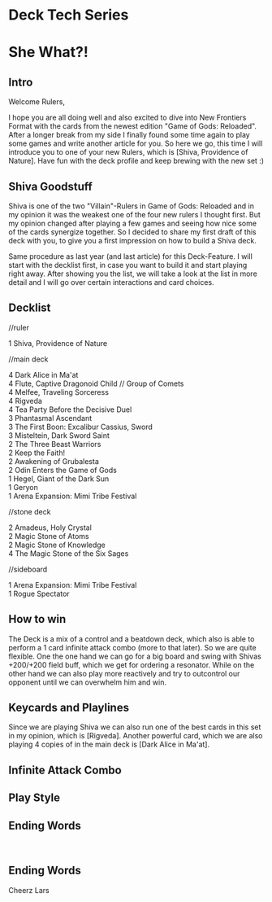 # **Deck Tech Series**

# She What?!

## Intro

Welcome Rulers,
 
I hope you are all doing well and also excited to dive into New Frontiers Format with 
the cards from the newest edition "Game of Gods: Reloaded". After a longer break from my side I finally 
found some time again to play some games and write another article for you. 
So here we go, this time I will introduce you to one of your new Rulers,
which is [Shiva, Providence of Nature]. 
Have fun with the deck profile and keep brewing with the new set :)

 	
## Shiva Goodstuff

Shiva is one of the two "Villain"-Rulers in Game of Gods: Reloaded and in my opinion it was the weakest 
one of the four new rulers I thought first. But my opinion changed after playing a few games and seeing 
how nice some of the cards synergize together. So I decided to share my first draft of this deck with 
you, to give you a first impression on how to build a Shiva deck.

Same procedure as last year (and last article) for this Deck-Feature. I will start with the decklist 
first, in case you want to build it and start playing right away. After showing you the list, we will 
take a look at the list in more detail and I will go over certain interactions and card choices.
	
## Decklist	
//ruler

1 Shiva, Providence of Nature


//main deck

4 Dark Alice in Ma'at <br />
4 Flute, Captive Dragonoid Child // Group of Comets <br />
4 Melfee, Traveling Sorceress <br />
4 Rigveda <br />
4 Tea Party Before the Decisive Duel <br />
3 Phantasmal Ascendant <br />
3 The First Boon: Excalibur Cassius, Sword <br />
3 Misteltein, Dark Sword Saint <br />
2 The Three Beast Warriors <br />
2 Keep the Faith! <br />
2 Awakening of Grubalesta <br />
2 Odin Enters the Game of Gods <br />
1 Hegel, Giant of the Dark Sun <br />
1 Geryon <br />
1 Arena Expansion: Mimi Tribe Festival <br />


//stone deck

2 Amadeus, Holy Crystal <br />
2 Magic Stone of Atoms <br />
2 Magic Stone of Knowledge <br />
4 The Magic Stone of the Six Sages <br />


//sideboard

1 Arena Expansion: Mimi Tribe Festival <br />
1 Rogue Spectator <br />


## How to win	
The Deck is a mix of a control and a beatdown deck, which also is able to perform a 1 card infinite 
attack combo (more to that later). So we are quite flexible. One the one hand we can go for a big board 
and swing with Shivas +200/+200 field buff, which we get for ordering a resonator. While on the other 
hand we can also play more reactively and try to outcontrol our opponent until we can overwhelm him and 
win.

## Keycards and Playlines	
Since we are playing Shiva we can also run one of the best cards in this set in my opinion, which is 
[Rigveda]. Another powerful card, which we are also playing 4 copies of in the main deck is 
[Dark Alice in Ma'at]. 

## Infinite Attack Combo	
## Play Style	
## Ending Words	

 

## Ending Words

Cheerz
Lars

